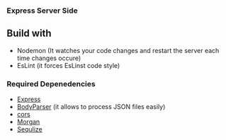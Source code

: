### Express Server Side

## Build with
- Nodemon (It watches your code changes and restart the server each time changes occure)
- EsLint (it forces EsLinst code style)

### Required Depenedencies  
- [Express]()
- [BodyParser]() (it allows to process JSON files easily)
- [cors]()
- [Morgan]()
- [Sequlize]()